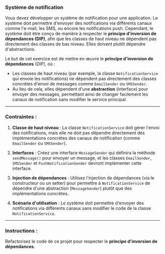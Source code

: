 
### Système de notification

Vous devez développer un système de notification pour une application. Le système doit permettre d'envoyer des notifications via différents canaux comme l'e-mail, les SMS, ou encore les notifications push. Cependant, le système doit être conçu de manière à respecter le **principe d'inversion de dépendances (DIP)**, afin que les classes de haut niveau ne dépendent pas directement des classes de bas niveau. Elles doivent plutôt dépendre d'abstractions.

Le but de cet exercice est de mettre en œuvre le **principe d'inversion de dépendances** (DIP), où :

- Les classes de haut niveau (par exemple, la classe `NotificationService` qui envoie les notifications) ne dépendent pas directement des classes concrètes d'envoi de messages comme `EmailSender` ou  `SMSSender`.
-  Au lieu de cela, elles dépendent d'une **abstraction** (interface) pour envoyer des messages, permettant ainsi de changer facilement les canaux de notification sans modifier le service principal.

----------

### Contraintes :

1.  **Classe de haut niveau** : La classe `NotificationService` doit gérer l'envoi des notifications, mais elle ne doit pas dépendre directement des implémentations concrètes des canaux de notification (comme `EmailSender` ou `SMSSender`).

2.  **Interfaces** : Créez une interface `MessageSender` qui définira la méthode `sendMessage()` pour envoyer un message, et les classes `EmailSender`, `SMSSender` et `PushNotificationSender` devront implémenter cette interface.

3.  **Injection de dépendances** : Utilisez l'injection de dépendances (via le constructeur ou un setter) pour permettre à `NotificationService` de dépendre d'une abstraction (`MessageSender`) plutôt que des implémentations concrètes.

4.  **Scénario d'utilisation** : Le système doit permettre d'envoyer des notifications via différents canaux sans modifier le code de la classe `NotificationService`.


----------

### Instructions :

Refactorisez le code de ce projet pour respecter le **principe d'inversion de dépendances**.